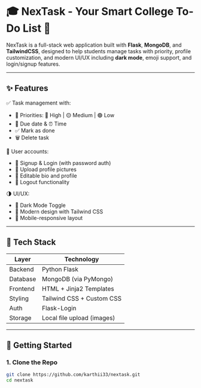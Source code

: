 # 🎓 NexTask - Your Smart College To-Do List 📝

NexTask is a full-stack web application built with **Flask**, **MongoDB**, and **TailwindCSS**, designed to help students manage tasks with priority, profile customization, and modern UI/UX including **dark mode**, emoji support, and login/signup features.

---

## ✨ Features

✅ Task management with:
- 📌 Priorities: 🔴 High | 🟡 Medium | 🟢 Low  
- 📅 Due date & ⏰ Time  
- ✅ Mark as done  
- 🗑️ Delete task  

👤 User accounts:
- 🔐 Signup & Login (with password auth)
- 📸 Upload profile pictures
- 📝 Editable bio and profile
- 🚪 Logout functionality

🌗 UI/UX:
- 🌙 Dark Mode Toggle
- 💅 Modern design with Tailwind CSS
- 📱 Mobile-responsive layout

---

## 🧠 Tech Stack

| Layer         | Technology              |
|---------------|--------------------------|
| Backend       | Python Flask             |
| Database      | MongoDB (via PyMongo)    |
| Frontend      | HTML + Jinja2 Templates  |
| Styling       | Tailwind CSS + Custom CSS|
| Auth          | Flask-Login              |
| Storage       | Local file upload (images)|

---

## 🚀 Getting Started

### 1. Clone the Repo

```bash
git clone https://github.com/karthii33/nextask.git
cd nextask
